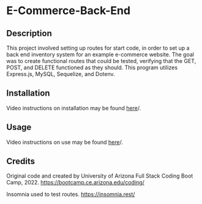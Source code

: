 # E-Commerce-Back-End

## Description

This project involved setting up routes for start code, in order to set up a back end inventory system for an example e-commerce website. The goal was to create functional routes that could be tested, verifying that the GET, POST, and DELETE functioned as they should. This program utilizes Express.js, MySQL, Sequelize, and Dotenv.

## Installation

Video instructions on installation may be found [here](https://drive.google.com/file/d/1SUW3CANfU8dTGoYhZvuqMsU7npiDz1hU/view)/.

## Usage

Video instructions on use may be found [here](https://drive.google.com/file/d/1SUW3CANfU8dTGoYhZvuqMsU7npiDz1hU/view)/.

## Credits

Original code and created by University of Arizona Full Stack Coding Boot Camp, 2022. https://bootcamp.ce.arizona.edu/coding/

Insomnia used to test routes. https://insomnia.rest/